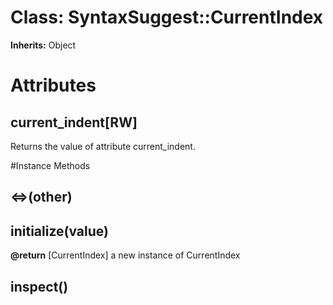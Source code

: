 # Class: SyntaxSuggest::CurrentIndex
**Inherits:** Object
    



# Attributes
## current_indent[RW] [](#attribute-i-current_indent)
Returns the value of attribute current_indent.


#Instance Methods
## <=>(other) [](#method-i-<=>)

## initialize(value) [](#method-i-initialize)

**@return** [CurrentIndex] a new instance of CurrentIndex

## inspect() [](#method-i-inspect)


